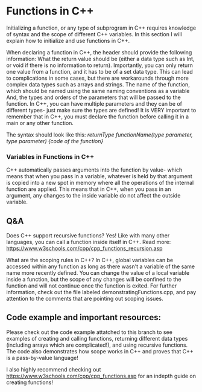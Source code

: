 # Functions in C++

Initializing a function, or any type of subprogram in C++ requires knowledge of syntax and the scope of different C++ variables. In this section I will explain how to initialize and use functions in C++.

When declaring a function in C++, the header should provide the following information:
What the return value should be (either a data type such as Int, or void if there is no information to return). Importantly, you can only return one value from a function, and it has to be of a set data type. This can lead to complications in some cases, but there are workarounds through more complex data types such as arrays and strings. 
The name of the function, which should be named using the same naming conventions as a variable
And, the types and orders of the parameters that will be passed to the function. In C++, you can have multiple parameters and they can be of different types- just make sure the types are defined!
It is VERY important to remember that in C++, you must declare the function before calling it in a main or any other function.

The syntax should look like this: 
*returnType functionName(type parameter, type parameter) {code of the function}*

### Variables in Functions in C++
C++ automatically passes arguments into the function by value- which means that when you pass in a variable, whatever is held by that argument is copied into a new spot in memory where all the operations of the internal function are applied. This means that in C++, when you pass in an argument, any changes to the inside variable do not affect the outside variable. 

## Q&A
Does C++ support recursive functions?
Yes! Like with many other languages, you can call a function inside itself in C++.
Read more: https://www.w3schools.com/cpp/cpp_functions_recursion.asp 

What are the scoping rules in C++?
In C++, global variables can be accessed within any function as long as there wasn't a variable of the same name more recently defined. You can change the value of a local variable inside a function, but the scope of any changes will be confined to the function and will not continue once the function is exited. For further information, check out the file labeled demonstratingFunctions.cpp, and pay attention to the comments that are pointing out scoping issues. 

## Code example and important resources:
Please check out the code example attatched to this branch to see examples of creating and calling functions, returning different data types (including arrays which are complicated!), and using recursive functions. The code also demonstrates how scope works in C++ and proves that C++ is a pass-by-value language!

I also highly recommend checking out https://www.w3schools.com/cpp/cpp_functions.asp for an indepth guide on creating functions! 
